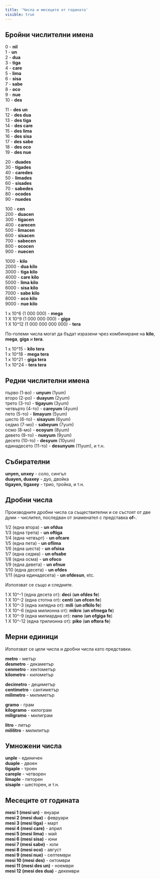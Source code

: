 ```yaml
---
title: 'Числа и месеците от годината'
visible: true
---
```


## Бройни числителни имена

0 - **nil**  
1 - **un**  
2 - **dua**  
3 - **tiga**  
4 - **care**  
5 - **lima**  
6 - **sisa**  
7 - **sabe**  
8 - **oco**  
9 - **nue**  
10 - **des**

11 - **des un**  
12 - **des dua**  
13 - **des tiga**  
14 - **des care**  
15 - **des lima**  
16 - **des sisa**  
17 - **des sabe**  
18 - **des oco**  
19 - **des nue**  

20 - **duades**  
30 - **tigades**  
40 - **caredes**  
50 - **limades**  
60 - **sisades**  
70 - **sabedes**  
80 - **ocodes**  
90 - **nuedes**

100 - **cen**  
200 - **duacen**  
300 - **tigacen**  
400 - **carecen**  
500 - **limacen**  
600 - **sisacen**  
700 - **sabecen**  
800 - **ococen**  
900 - **nuecen**

1000 - **kilo**  
2000 - **dua kilo**  
3000 - **tiga kilo**  
4000 - **care kilo**  
5000 - **lima kilo**  
6000 - **sisa kilo**  
7000 - **sabe kilo**  
8000 - **oco kilo**  
9000 - **nue kilo**

1 x 10^6 (1 000 000) - **mega**  
1 X 10^9 (1 000 000 000) - **giga**  
1 X 10^12 (1 000 000 000 000) - **tera**  

По-големи числа могат да бъдат изразени чрез комбиниране на **kilo**, **mega**, **giga** и **tera**.

1 x 10^15 - **kilo tera**  
1 x 10^18 - **mega tera**  
1 x 10^21 - **giga tera**  
1 x 10^24 - **tera tera**  

## Редни числителни имена

първо (1-во) - **unyum** (1yum)  
второ (2-ро) - **duayum** (2yum)  
трето (3-то) - **tigayum** (3yum)  
четвърто (4-то) - **careyum** (4yum)  
пето (5-то) - **limayum** (5yum)  
шесто (6-то) - **sisayum** (6yum)  
седмо (7-мо) - **sabeyum** (7yum)  
осмо (8-мо) - **ocoyum** (8yum)  
девето (9-то) - **nueyum** (9yum)  
десето (10-то) - **desyum** (10yum)  
единадесето (11-то) - **desunyum** (11yum), и т.н.

## Събирателни

**unyen, unxey** - соло, сингъл  
**duayen, duaxey** - дуо, двойка  
**tigayen, tigaxey** - трио, тройка, и т.н.

## Дробни числа

Производните дробни числа са съществителни и се състоят от две думи - числител, последван от знаменател с представка **of-**.

1/2 (една втора) - **un ofdua**  
1/3 (една трета) - **un oftiga**  
1/4 (една четвърт) - **un ofcare**  
1/5 (една пета) - **un oflima**  
1/6 (една шеста) - **un ofsisa**  
1/7 (една седма) - **un ofsabe**  
1/8 (една осма) - **un ofoco**  
1/9 (една девета) - **un ofnue**  
1/10 (една десета) - **un ofdes**  
1/11 (една единадесета) - **un ofdesun**, etc.

Използват се също и следните. 

1 X 10^-1 (една десета от): **deci** (**un ofdes fe**)  
1 X 10^-2 (една стотна от): **centi** (**un ofcen fe**)  
1 X 10^-3 (една хилядна от): **mili** (**un ofkilo fe**)  
1 X 10^-6 (една милионна от): **mikro** (**un ofmega fe**)  
1 X 10^-9 (една милиардна от): **nano** (**un ofgiga fe**)  
1 X 10^-12 (една трилионна от): **piko** (**un oftera fe**)

## Мерни единици

Използват се цели числа и дробни числа като представки.

**metro** - метър  
**desmetro** - декаметър  
**cenmetro** - хектометър  
**kilometro** - километър  

**decimetro** - дециметър  
**centimetro** - сантиметър  
**milimetro** - милиметър  

**gramo** - грам  
**kilogramo** - килограм  
**miligramo** - милиграм  

**litro** - литър  
**mililitro** - милилитър  

## Умножени числа

**unple** - единичен  
**duaple** - двоен  
**tigaple** - троен  
**careple** - четворен  
**limaple** - петорен  
**sisaple** - шесторен, и т.н.

## Месеците от годината

**mesi 1 (mesi un)** - януари  
**mesi 2 (mesi dua)** - февруари  
**mesi 3 (mesi tiga)** - март  
**mesi 4 (mesi care)** - април  
**mesi 5 (mesi lima)** - май  
**mesi 6 (mesi sisa)** - юни  
**mesi 7 (mesi sabe)** - юли  
**mesi 8 (mesi oco)** - август  
**mesi 9 (mesi nue)** - септември  
**mesi 10 (mesi des)** - октомври  
**mesi 11 (mesi des un)** - ноември  
**mesi 12 (mesi des dua)** - декември